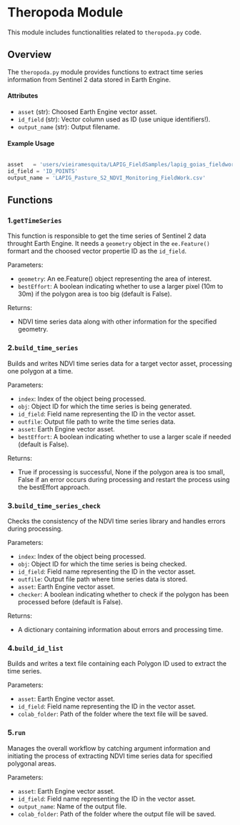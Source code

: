 
# Theropoda Module

This module includes functionalities related to `theropoda.py` code.

## Overview

The `theropoda.py` module provides functions to extract time series information from Sentinel 2 data stored in Earth Engine.

#### Attributes

- `asset` (str): Choosed Earth Engine vector asset.
- `id_field` (str): Vector column used as ID (use unique identifiers!).
- `output_name` (str): Output filename.

#### Example Usage

```python

asset	= 'users/vieiramesquita/LAPIG_FieldSamples/lapig_goias_fieldwork_2022_50m'
id_field = 'ID_POINTS'
output_name = 'LAPIG_Pasture_S2_NDVI_Monitoring_FieldWork.csv'
```

## Functions

### 1.`getTimeSeries`

  This function is responsible to get the time series of Sentinel 2 data throught Earth Engine. It needs a `geometry` object in the `ee.Feature()` formart and the choosed vector propertie ID as the `id_field`.
  
  Parameters:
  - `geometry`: An ee.Feature() object representing the area of interest.
  - `bestEffort`: A boolean indicating whether to use a larger pixel (10m to 30m) if the polygon area is too big (default is False).
  
  Returns:
  - NDVI time series data along with other information for the specified geometry.

### 2.`build_time_series`

  Builds and writes NDVI time series data for a target vector asset, processing one polygon at a time.

  Parameters:
  - `index`: Index of the object being processed.
  - `obj`: Object ID for which the time series is being generated.
  - `id_field`: Field name representing the ID in the vector asset.
  - `outfile`: Output file path to write the time series data.
  - `asset`: Earth Engine vector asset.
  - `bestEffort`: A boolean indicating whether to use a larger scale if needed (default is False).
  
  Returns:
  - True if processing is successful, None if the polygon area is too small, False if an error occurs during processing and restart the process using the bestEffort approach.

### 3.`build_time_series_check`

  Checks the consistency of the NDVI time series library and handles errors during processing.

  Parameters:
  - `index`: Index of the object being processed.
  - `obj`: Object ID for which the time series is being checked.
  - `id_field`: Field name representing the ID in the vector asset.
  - `outfile`: Output file path where time series data is stored.
  - `asset`: Earth Engine vector asset.
  - `checker`: A boolean indicating whether to check if the polygon has been processed before (default is False).
  
  Returns:
  - A dictionary containing information about errors and processing time.

### 4.`build_id_list`

  Builds and writes a text file containing each Polygon ID used to extract the time series.
  
  Parameters:
  - `asset`: Earth Engine vector asset.
  - `id_field`: Field name representing the ID in the vector asset.
  - `colab_folder`: Path of the folder where the text file will be saved.

### 5.`run`

  Manages the overall workflow by catching argument information and initiating the process of extracting NDVI time series data for specified polygonal areas.
  
  Parameters:
  - `asset`: Earth Engine vector asset.
  - `id_field`: Field name representing the ID in the vector asset.
  - `output_name`: Name of the output file.
  - `colab_folder`: Path of the folder where the output file will be saved.
